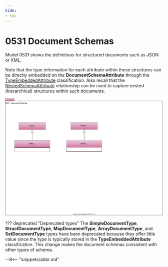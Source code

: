 ```yaml
---
hide:
- toc
---
```


<!-- SPDX-License-Identifier: CC-BY-4.0 -->
<!-- Copyright Contributors to the ODPi Egeria project. -->

# 0531 Document Schemas

Model 0531 shows the definitions for structured documents such as JSON or XML.

Note that the type information for each attribute within these structures can be directly embedded
on the **DocumentSchemaAttribute** through the [TypeEmbeddedAttribute](0505-Schema-Attributes.md) classification. Also
recall that the [NestedSchemaAttribute](0505-Schema-Attributes.md) relationship can be used to capture nested
(hierarchical) structures within such documents.

![UML](0531-Document-Schemas.svg)



??? deprecated "Deprecated types"
    The **SimpleDocumentType**, **StructDocumentType**, **MapDocumentType**, **ArrayDocumentType**, and **SetDocumentType** types have been deprecated because they   offer little value since the type is typically stored in the **TypeEmbeddedAttribute** classification. This change makes the document schemas consistent with other types of schema.

--8<-- "snippets/abbr.md"
